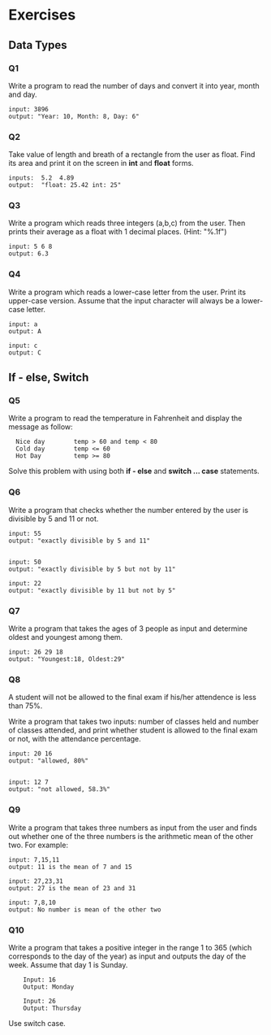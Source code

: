 
# Exercises

## Data Types

### Q1

Write a program to read the number of days and convert it into year, month and day.

    input: 3896
    output: "Year: 10, Month: 8, Day: 6"


### Q2

Take value of length and breath of a rectangle from the user as float. Find its area and print it on the screen in **int** and **float** forms.

    inputs:  5.2  4.89
    output:  "float: 25.42 int: 25"



### Q3

Write a program which reads three integers (a,b,c) from the user. Then prints their average as a float with 1 decimal places. (Hint: "%.1f") 

    input: 5 6 8
    output: 6.3


### Q4

Write a program which reads a lower-case letter from the user. Print its upper-case version.  Assume that the input character will always be a lower-case letter. 

    input: a
    output: A
    
    input: c
    output: C
    

## If - else, Switch




### Q5

 Write a program to read the temperature in Fahrenheit and display the message as follow:
 
      Nice day        temp > 60 and temp < 80
      Cold day        temp <= 60
      Hot Day         temp >= 80


Solve this problem with using both **if - else** and **switch ... case** statements.

### Q6

Write a program that checks whether the number entered by the user is divisible by 5 and 11 or not.

    input: 55
    output: "exactly divisible by 5 and 11"
    
    
    input: 50
    output: "exactly divisible by 5 but not by 11"
    
    input: 22
    output: "exactly divisible by 11 but not by 5"



### Q7

Write a program that takes the ages of 3 people as input and determine oldest and youngest among them.

    input: 26 29 18
    output: "Youngest:18, Oldest:29"

### Q8

A student will not be allowed to the final exam if his/her attendence is less than 75%. 

Write a program that takes two inputs: number of classes held and number of classes attended, and print  whether student is allowed to the final exam or not, with the attendance percentage.

    input: 20 16
    output: "allowed, 80%"
    
    
    input: 12 7
    output: "not allowed, 58.3%"


### Q9

Write a program that takes three numbers as input from the user and finds out whether one of the three numbers is the arithmetic mean of the other two. For example:

    input: 7,15,11
    output: 11 is the mean of 7 and 15

    input: 27,23,31
    output: 27 is the mean of 23 and 31

    input: 7,8,10
    output: No number is mean of the other two


### Q10 

Write a program that takes a positive integer in the range 1 to 365 (which corresponds to the day of the year) as input and outputs the day of the week. Assume that day 1 is Sunday. 

        Input: 16
        Output: Monday

        Input: 26
        Output: Thursday
        
 Use switch case.
